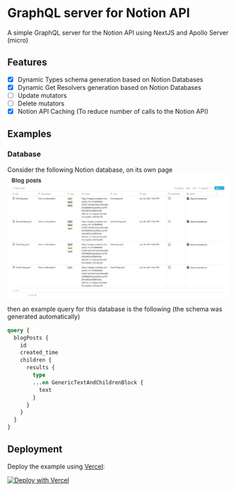 GraphQL server for Notion API
=============================

A simple GraphQL server for the Notion API using NextJS and Apollo Server (micro)

## Features

- [x] Dynamic Types schema generation based on Notion Databases
- [x] Dynamic Get Resolvers generation based on Notion Databases
- [ ] Update mutators
- [ ] Delete mutators
- [x] Notion API Caching (To reduce number of calls to the Notion API)

## Examples

### Database

Consider the following Notion database, on its own page
![](./docs/img/notion-database-structure.png)

then an example query for this database is the following (the schema was generated automatically)
```graphql
query {
  blogPosts {
    id
    created_time
    children {
      results {
        type
        ...on GenericTextAndChildrenBlock {
          text
        }
      }
    }
  }
}
```

## Deployment

Deploy the example using [Vercel](https://vercel.com?utm_source=github):

[![Deploy with Vercel](https://vercel.com/button)](https://vercel.com/new/git/external?repository-url=https://github.com/karadalex/nextjs-notion-graphql)

